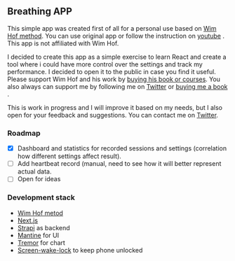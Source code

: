 ## Breathing APP

This simple app was created first of all for a personal use based on [Wim Hof method](https://www.wimhofmethod.com/). You can use original app or follow the instruction on [youtube](https://www.youtube.com/watch?v=tybOi4hjZFQ) . This app is not affiliated with Wim Hof.

I decided to create this app as a simple exercise to learn React and create a tool where i could have more control over the settings and track my performance. I decided to open it to the public in case you find it useful.
Please support Wim Hof and his work by [buying his book or courses](https://www.wimhofmethod.com/). You also always can support me by following me on [Twitter](https://twitter.com/Vasily_onl) or [buying me a book](https://www.buymeacoffee.com/vasilyonl) .

This is work in progress and I will improve it based on my needs, but I also open for your feedback and suggestions. You can contact me on [Twitter](https://twitter.com/Vasily_onl).

### Roadmap

- [x] Dashboard and statistics for recorded sessions and settings (correlation how different settings affect result).
- [ ] Add heartbeat record (manual, need to see how it will better represent actual data.
- [ ] Open for ideas

### Development stack

- [Wim Hof metod](https://www.wimhofmethod.com/)
- [Next.js](https://nextjs.org/)
- [Strapi](https://strapi.io/) as backend
- [Mantine](https://mantine.dev/) for UI
- [Tremor](https://www.tremor.so/) for chart
- [Screen-wake-lock](https://www.npmjs.com/package/screen-wake-lock) to keep phone unlocked
